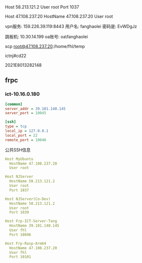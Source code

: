 Host 58.213.121.2
  User root
  Port 1037

Host 47.108.237.20
  HostName 47.108.237.20
  User root

vpn服务: 159.226.39.119:8443
用户名: fanghaolei 
密码是: EvWDgJz

跳板机: 10.30.14.199
oa账号: oa\fanghaolei

scp <file> root@47.108.237.20:/home/fhl/temp

ictnj#cd22

2021E8013282148

## frpc

### ict-10.16.0.180

```ini
[common]
server_addr = 39.101.140.145
server_port = 10045

[ssh]
type = tcp
local_ip = 127.0.0.1
local_port = 22
remote_port = 10046
```

公共SSH信息

```yml
Host MyUbuntu
  HostName 47.108.237.20
  User root

Host NJServer
  HostName 58.213.121.2
  User root
  Port 1037

Host NJServer(Co-Dev)
  HostName 58.213.121.2
  User root
  Port 1039

Host Frp-ICT-Server-Tang
  HostName 39.101.140.145
  User fhl
  Port 10046

Host Frp-Rasp-Arm64
  HostName 47.108.237.20
  User fhl
  Port 10101
```